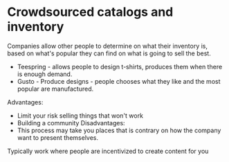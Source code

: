 # Crowdsourced catalogs and inventory

Companies allow other people to determine on what their inventory is, based on what's popular they can find on what is going to sell the best.

- Teespring - allows people to design t-shirts, produces them when there is enough demand.
- Gusto - Produce designs - people chooses what they like and the most popular are manufactured.

Advantages:
- Limit your risk selling things that won't work
- Building a community
Disadvantages:
- This process may take you places that is contrary on how the company want to present themselves.

Typically work where people are incentivized to create content for you
